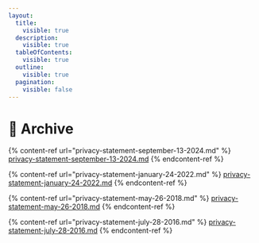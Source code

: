 ```yaml
---
layout:
  title:
    visible: true
  description:
    visible: true
  tableOfContents:
    visible: true
  outline:
    visible: true
  pagination:
    visible: false
---
```


# 💼 Archive

{% content-ref url="privacy-statement-september-13-2024.md" %}
[privacy-statement-september-13-2024.md](privacy-statement-september-13-2024.md)
{% endcontent-ref %}

{% content-ref url="privacy-statement-january-24-2022.md" %}
[privacy-statement-january-24-2022.md](privacy-statement-january-24-2022.md)
{% endcontent-ref %}

{% content-ref url="privacy-statement-may-26-2018.md" %}
[privacy-statement-may-26-2018.md](privacy-statement-may-26-2018.md)
{% endcontent-ref %}

{% content-ref url="privacy-statement-july-28-2016.md" %}
[privacy-statement-july-28-2016.md](privacy-statement-july-28-2016.md)
{% endcontent-ref %}
